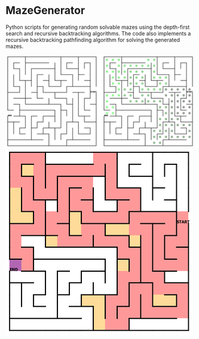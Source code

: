# MazeGenerator
Python scripts for generating random solvable mazes using the depth-first search and recursive backtracking algorithms. The code also implements a recursive backtracking pathfinding algorithm for solving the generated mazes.

![Visualization of a maze and its solution](maze_solution.png)
![Visualization of backtracking](backtracking.png)